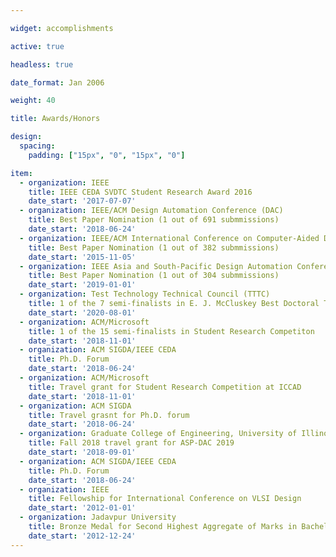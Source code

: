 ```yaml
---

widget: accomplishments

active: true

headless: true

date_format: Jan 2006

weight: 40

title: Awards/Honors

design:
  spacing:
    padding: ["15px", "0", "15px", "0"]

item:
  - organization: IEEE
    title: IEEE CEDA SVDTC Student Research Award 2016
    date_start: '2017-07-07'
  - organization: IEEE/ACM Design Automation Conference (DAC)
    title: Best Paper Nomination (1 out of 691 submmissions)
    date_start: '2018-06-24'
  - organization: IEEE/ACM International Conference on Computer-Aided Design (ICCAD)
    title: Best Paper Nomination (1 out of 382 submmissions)
    date_start: '2015-11-05'
  - organization: IEEE Asia and South-Pacific Design Automation Conference (ASP-DAC)
    title: Best Paper Nomination (1 out of 304 submmissions)
    date_start: '2019-01-01'
  - organization: Test Technology Technical Council (TTTC)
    title: 1 of the 7 semi-finalists in E. J. McCluskey Best Doctoral Thesis competiton
    date_start: '2020-08-01'
  - organization: ACM/Microsoft
    title: 1 of the 15 semi-finalists in Student Research Competiton
    date_start: '2018-11-01'
  - organization: ACM SIGDA/IEEE CEDA
    title: Ph.D. Forum
    date_start: '2018-06-24'
  - organization: ACM/Microsoft
    title: Travel grant for Student Research Competition at ICCAD
    date_start: '2018-11-01'
  - organization: ACM SIGDA
    title: Travel grasnt for Ph.D. forum
    date_start: '2018-06-24'
  - organization: Graduate College of Engineering, University of Illinois at Urbana-Champaign
    title: Fall 2018 travel grant for ASP-DAC 2019
    date_start: '2018-09-01'
  - organization: ACM SIGDA/IEEE CEDA
    title: Ph.D. Forum
    date_start: '2018-06-24'
  - organization: IEEE
    title: Fellowship for International Conference on VLSI Design
    date_start: '2012-01-01'
  - organization: Jadavpur University
    title: Bronze Medal for Second Highest Aggregate of Marks in Bachelor of Engineering
    date_start: '2012-12-24'
---
```

